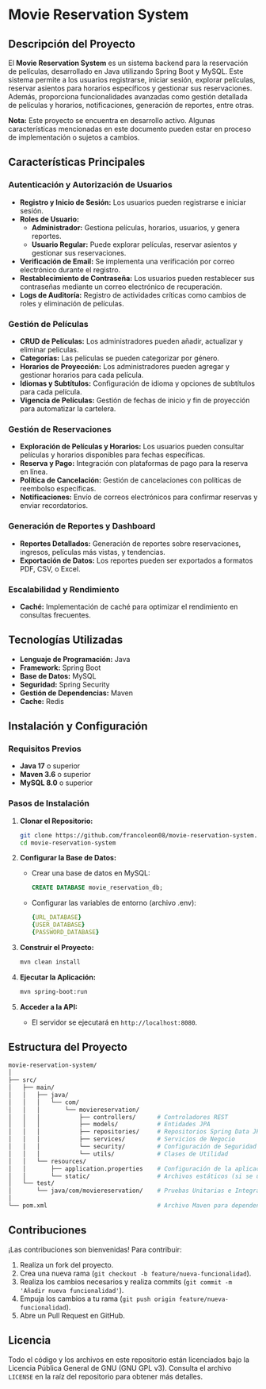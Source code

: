 # Movie Reservation System

## Descripción del Proyecto

El **Movie Reservation System** es un sistema backend para la reservación de películas, desarrollado en Java utilizando Spring Boot y MySQL. Este sistema permite a los usuarios registrarse, iniciar sesión, explorar películas, reservar asientos para horarios específicos y gestionar sus reservaciones. Además, proporciona funcionalidades avanzadas como gestión detallada de películas y horarios, notificaciones, generación de reportes, entre otras.

**Nota:** Este proyecto se encuentra en desarrollo activo. Algunas características mencionadas en este documento pueden estar en proceso de implementación o sujetos a cambios.

## Características Principales

### Autenticación y Autorización de Usuarios

- **Registro y Inicio de Sesión:** Los usuarios pueden registrarse e iniciar sesión.
- **Roles de Usuario:**
  - **Administrador:** Gestiona películas, horarios, usuarios, y genera reportes.
  - **Usuario Regular:** Puede explorar películas, reservar asientos y gestionar sus reservaciones.
- **Verificación de Email:** Se implementa una verificación por correo electrónico durante el registro.
- **Restablecimiento de Contraseña:** Los usuarios pueden restablecer sus contraseñas mediante un correo electrónico de recuperación.
- **Logs de Auditoría:** Registro de actividades críticas como cambios de roles y eliminación de películas.

### Gestión de Películas

- **CRUD de Películas:** Los administradores pueden añadir, actualizar y eliminar películas.
- **Categorías:** Las películas se pueden categorizar por género.
- **Horarios de Proyección:** Los administradores pueden agregar y gestionar horarios para cada película.
- **Idiomas y Subtítulos:** Configuración de idioma y opciones de subtítulos para cada película.
- **Vigencia de Películas:** Gestión de fechas de inicio y fin de proyección para automatizar la cartelera.

### Gestión de Reservaciones

- **Exploración de Películas y Horarios:** Los usuarios pueden consultar películas y horarios disponibles para fechas específicas.
- **Reserva y Pago:** Integración con plataformas de pago para la reserva en línea.
- **Política de Cancelación:** Gestión de cancelaciones con políticas de reembolso específicas.
- **Notificaciones:** Envío de correos electrónicos para confirmar reservas y enviar recordatorios.

### Generación de Reportes y Dashboard

- **Reportes Detallados:** Generación de reportes sobre reservaciones, ingresos, películas más vistas, y tendencias.
- **Exportación de Datos:** Los reportes pueden ser exportados a formatos PDF, CSV, o Excel.

### Escalabilidad y Rendimiento

- **Caché:** Implementación de caché para optimizar el rendimiento en consultas frecuentes.

## Tecnologías Utilizadas

- **Lenguaje de Programación:** Java
- **Framework:** Spring Boot
- **Base de Datos:** MySQL
- **Seguridad:** Spring Security
- **Gestión de Dependencias:** Maven
- **Cache:** Redis

## Instalación y Configuración

### Requisitos Previos

- **Java 17** o superior
- **Maven 3.6** o superior
- **MySQL 8.0** o superior

### Pasos de Instalación

1. **Clonar el Repositorio:**
   ```bash
   git clone https://github.com/francoleon08/movie-reservation-system.git
   cd movie-reservation-system
   ```

2. **Configurar la Base de Datos:**
   - Crear una base de datos en MySQL:
     ```sql
     CREATE DATABASE movie_reservation_db;
     ```
   - Configurar las variables de entorno (archivo .env):
     ```yml     
     {URL_DATABASE}
     {USER_DATABASE}
     {PASSWORD_DATABASE}
     ```

3. **Construir el Proyecto:**
   ```bash
   mvn clean install
   ```

4. **Ejecutar la Aplicación:**
   ```bash
   mvn spring-boot:run
   ```

5. **Acceder a la API:**
   - El servidor se ejecutará en `http://localhost:8080`.


## Estructura del Proyecto

```bash
movie-reservation-system/
│
├── src/
│   ├── main/
│   │   ├── java/
│   │   │   └── com/
│   │   │       └── moviereservation/
│   │   │           ├── controllers/      # Controladores REST
│   │   │           ├── models/           # Entidades JPA
│   │   │           ├── repositories/     # Repositorios Spring Data JPA
│   │   │           ├── services/         # Servicios de Negocio
│   │   │           └── security/         # Configuración de Seguridad
│   │   │           └── utils/            # Clases de Utilidad
│   │   └── resources/
│   │       ├── application.properties    # Configuración de la aplicación
│   │       └── static/                   # Archivos estáticos (si se usan)
│   └── test/
│       └── java/com/moviereservation/    # Pruebas Unitarias e Integración
│
└── pom.xml                               # Archivo Maven para dependencias
```

## Contribuciones

¡Las contribuciones son bienvenidas! Para contribuir:

1. Realiza un fork del proyecto.
2. Crea una nueva rama (`git checkout -b feature/nueva-funcionalidad`).
3. Realiza los cambios necesarios y realiza commits (`git commit -m 'Añadir nueva funcionalidad'`).
4. Empuja los cambios a tu rama (`git push origin feature/nueva-funcionalidad`).
5. Abre un Pull Request en GitHub.

## Licencia

Todo el código y los archivos en este repositorio están licenciados bajo la Licencia Pública General de GNU (GNU GPL v3). Consulta el archivo `LICENSE` en la raíz del repositorio para obtener más detalles.
